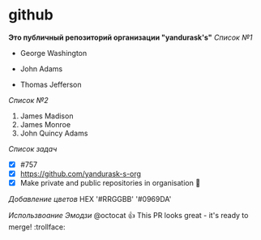 # github
**Это публичный репозиторий организации "yandurask's"**
*Список №1* 
- George Washington
* John Adams
+ Thomas Jefferson

*Список №2*
1. James Madison
2. James Monroe 
3. John Quincy Adams

*Список задач*
- [x] #757
- [x] https://github.com/yandurask-s-org
- [x] Make private and public repositories in organisation :tada:

*Добавление цветов*
HEX '#RRGGBB' '#0969DA' 

*Использвоание Эмодзи*
@octocat :+1: This PR looks great - it's ready to merge! :trollface:

